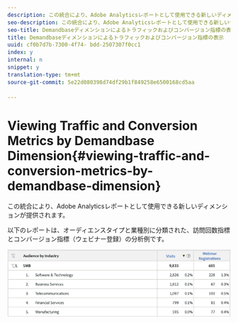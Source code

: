 ```yaml
---
description: この統合により、Adobe Analyticsレポートとして使用できる新しいディメンションが提供されます。
seo-description: この統合により、Adobe Analyticsレポートとして使用できる新しいディメンションが提供されます。
seo-title: Demandbaseディメンションによるトラフィックおよびコンバージョン指標の表示
title: Demandbaseディメンションによるトラフィックおよびコンバージョン指標の表示
uuid: cf0b7d7b-7300-4f74- bdd-2507307f0cc1
index: y
internal: n
snippet: y
translation-type: tm+mt
source-git-commit: 5e22d080398d74df29b1f849258e6500168cd5aa

---
```



# Viewing Traffic and Conversion Metrics by Demandbase Dimension{#viewing-traffic-and-conversion-metrics-by-demandbase-dimension}

この統合により、Adobe Analyticsレポートとして使用できる新しいディメンションが提供されます。

以下のレポートは、オーディエンスタイプと業種別に分類された、訪問回数指標とコンバージョン指標（ウェビナー登録）の分析例です。

![](assets/metrics_db_dimensions.png)

